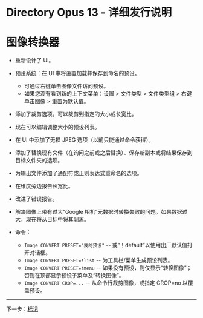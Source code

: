 # Directory Opus 13 - 详细发行说明

# 图像转换器

- 重新设计了 UI。
- 预设系统：在 UI 中将设置加载并保存到命名的预设。
  - 可通过右键单击图像文件访问预设。
  - 如果您没有看到新的上下文菜单：设置 > 文件类型 > 文件类型组 > 右键单击图像 > 重置为默认值。

- 添加了裁剪选项。可以裁剪到指定的大小或长宽比。
- 现在可以编辑调整大小的预设列表。
- 在 UI 中添加了无损 JPEG 选项（以前只能通过命令获得）。
- 添加了替换现有文件（在询问之前或之后替换）、保存新副本或将结果保存到目标文件夹的选项。
- 为输出文件添加了通配符或正则表达式重命名的选项。
- 在维度旁边报告长宽比。
- 改进了错误报告。
- 解决图像上带有过大“Google 相机”元数据时转换失败的问题。如果数据过大，现在将从目标中将其剥离。
- 命令：
  - `Image CONVERT PRESET="我的预设"` -- 或“！default”以使用出厂默认值打开对话框。
  - `Image CONVERT PRESET=!list` -- 为工具栏/菜单生成预设列表。
  - `Image CONVERT PRESET=!menu` -- 如果没有预设，则仅显示“转换图像”；否则在顶部显示预设子菜单及“转换图像”。
  - `Image CONVERT CROP=...` -- 从命令行裁剪图像，或指定 CROP=no 以覆盖预设。

------------------------------------------------------------------------

下一步：[标记](/Manual/release_history/opus13_detailed/labels.zh.md)